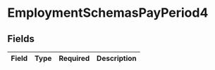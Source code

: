 # EmploymentSchemasPayPeriod4


## Fields

| Field       | Type        | Required    | Description |
| ----------- | ----------- | ----------- | ----------- |